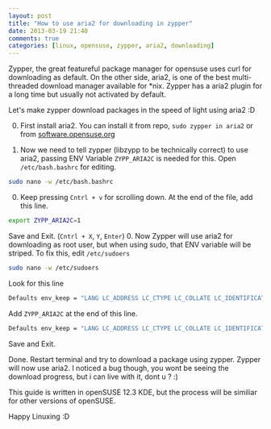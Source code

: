 ```yaml
---
layout: post
title: "How to use aria2 for downloading in zypper"
date: 2013-03-19 21:40
comments: true
categories: [linux, opensuse, zypper, aria2, downloading]
---
```


Zypper, the great featureful package manager for opensuse uses curl for downloading as default. On the other side, aria2, is one of the best multi-threaded download manager available for *nix. Zypper has a aria2 plugin for a long time but usually not activated by default.

Let's make zypper download packages in the speed of light using aria2 :D

<!--more-->

0. First install aria2. You can install it from repo, `sudo zypper in aria2` or from [software.opensuse.org](http://software.opensuse.org/package/aria2)

0. Now we need to tell zypper (libzypp to be technically correct) to use aria2, passing ENV Variable `ZYPP_ARIA2C` is needed for this. Open `/etc/bash.bashrc` for editing.
``` sh
sudo nano -w /etc/bash.bashrc
```
0. Keep pressing `Cntrl + v` for scrolling down. At the end of the file, add this line.
``` sh
export ZYPP_ARIA2C=1
```
Save and Exit. (`Cntrl + X`, `Y`, `Enter`)
0. Now Zypper will use aria2 for downloading as root user, but when using sudo, that ENV variable will be striped. To fix this, edit `/etc/sudoers`
``` sh
sudo nano -w /etc/sudoers
```
Look for this line
``` sh
Defaults env_keep = "LANG LC_ADDRESS LC_CTYPE LC_COLLATE LC_IDENTIFICATION LC_MEASUREMENT LC_MESSAGES LC_MONETARY LC_NAME LC_NUMERIC LC_PAPER LC_TELEPHONE LC_TIME LC_ALL LANGUAGE LINGUAS XDG_SESSION_COOKIE"
```
Add `ZYPP_ARIA2C` at the end of this line.
``` sh
Defaults env_keep = "LANG LC_ADDRESS LC_CTYPE LC_COLLATE LC_IDENTIFICATION LC_MEASUREMENT LC_MESSAGES LC_MONETARY LC_NAME LC_NUMERIC LC_PAPER LC_TELEPHONE LC_TIME LC_ALL LANGUAGE LINGUAS XDG_SESSION_COOKIE ZYPP_ARIA2C"
```

Save and Exit.
	

Done. Restart terminal and try to download a package using zypper. Zypper will now use aria2. I noticed a bug though, you wont be seeing the download progress, but i can live with it, dont u ? :)

This guide is written in openSUSE 12.3 KDE, but the process will be similiar for other versions of openSUSE.

Happy Linuxing :D
